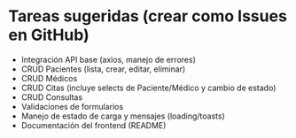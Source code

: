 # Tareas sugeridas (crear como Issues en GitHub)

- Integración API base (axios, manejo de errores)
- CRUD Pacientes (lista, crear, editar, eliminar)
- CRUD Médicos
- CRUD Citas (incluye selects de Paciente/Médico y cambio de estado)
- CRUD Consultas
- Validaciones de formularios
- Manejo de estado de carga y mensajes (loading/toasts)
- Documentación del frontend (README)
